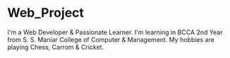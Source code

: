 # Web_Project
I'm a Web Developer & Passionate Learner.
I'm learning in BCCA 2nd Year from S. S. Maniar College of Computer & Management.
My hobbies are playing Chess, Carrom & Cricket.
